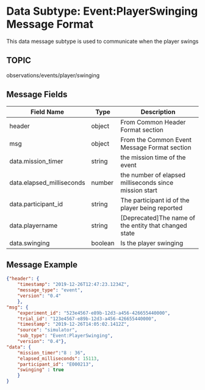 # Data Subtype: Event:PlayerSwinging Message Format
This data message subtype is used to communicate when the player swings

## TOPIC

observations/events/player/swinging

## Message Fields

| Field Name | Type | Description
| --- | --- | ---|
| header | object | From Common Header Format section
| msg | object | From the Common Event Message Format section 
| data.mission_timer | string | the mission time of the event
| data.elapsed_milliseconds | number | the number of elapsed milliseconds since mission start
| data.participant_id | string | The participant id of the player being reported
| data.playername | string | [Deprecated]The name of the entity that changed state|
| data.swinging | boolean | Is the player swinging

## Message Example

```json
{"header": {
	"timestamp": "2019-12-26T12:47:23.1234Z",
	"message_type": "event",
	"version": "0.4"
	},
"msg": { 
	"experiment_id": "523e4567-e89b-12d3-a456-426655440000",
    "trial_id": "123e4567-e89b-12d3-a456-426655440000",
	"timestamp": "2019-12-26T14:05:02.1412Z",
	"source": "simulator",
	"sub_type": "Event:PlayerSwinging",
	"version": "0.4"},
"data": {
	"mission_timer":"8 : 36",
	"elapsed_milliseconds": 15113,
	"participant_id": "E000213",	
	"swinging" : true
	}
}

```
